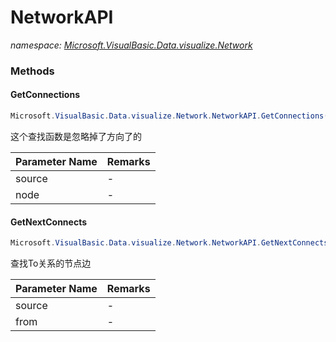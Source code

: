 ﻿# NetworkAPI
_namespace: <a href="#" onClick="load('/docs/Microsoft.VisualBasic.Data.visualize.Network/index.md')">Microsoft.VisualBasic.Data.visualize.Network</a>_





### Methods

#### GetConnections
```csharp
Microsoft.VisualBasic.Data.visualize.Network.NetworkAPI.GetConnections(System.Collections.Generic.IEnumerable{Microsoft.VisualBasic.Data.visualize.Network.FileStream.NetworkEdge},System.String)
```
这个查找函数是忽略掉了方向了的

|Parameter Name|Remarks|
|--------------|-------|
|source|-|
|node|-|


#### GetNextConnects
```csharp
Microsoft.VisualBasic.Data.visualize.Network.NetworkAPI.GetNextConnects(System.Collections.Generic.IEnumerable{Microsoft.VisualBasic.Data.visualize.Network.FileStream.NetworkEdge},System.String)
```
查找To关系的节点边

|Parameter Name|Remarks|
|--------------|-------|
|source|-|
|from|-|



